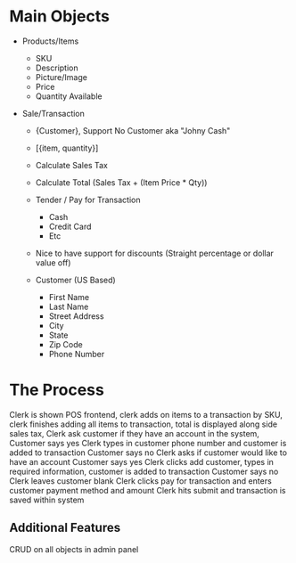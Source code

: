 # Main Objects
- Products/Items
    - SKU
    - Description
    - Picture/Image
    - Price
    - Quantity Available

- Sale/Transaction
  - {Customer}, Support No Customer aka "Johny Cash"
  - [{item, quantity}]
  - Calculate Sales Tax
  - Calculate Total (Sales Tax + (Item Price * Qty))
  - Tender / Pay for Transaction
      - Cash
      - Credit Card
      - Etc
  - Nice to have support for discounts (Straight percentage or dollar value off)

  - Customer (US Based)
    - First Name
    - Last Name
    - Street Address
    - City
    - State
    - Zip Code
    - Phone Number

# The Process

Clerk is shown POS frontend, clerk adds on items to a transaction by SKU,
clerk finishes adding all items to transaction,
total is displayed along side sales tax,
Clerk ask customer if they have an account in the system,
  Customer says yes
    Clerk types in customer phone number and customer is added to transaction
  Customer says no
    Clerk asks if customer would like to have an account
      Customer says yes
        Clerk clicks add customer, types in required information, customer is added to transaction
      Customer says no
        Clerk leaves customer blank
Clerk clicks pay for transaction and enters customer payment method and amount
Clerk hits submit and transaction is saved within system

## Additional Features
  CRUD on all objects in admin panel
